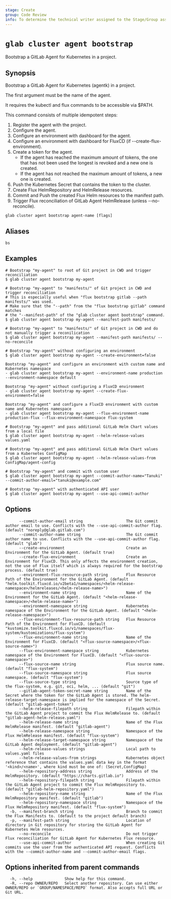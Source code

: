 ```yaml
---
stage: Create
group: Code Review
info: To determine the technical writer assigned to the Stage/Group associated with this page, see https://about.gitlab.com/handbook/product/ux/technical-writing/#assignments
---
```


<!--
This documentation is auto generated by a script.
Please do not edit this file directly. Run `make gen-docs` instead.
-->

# `glab cluster agent bootstrap`

Bootstrap a GitLab Agent for Kubernetes in a project.

## Synopsis

Bootstrap a GitLab Agent for Kubernetes (agentk) in a project.

The first argument must be the name of the agent.

It requires the kubectl and flux commands to be accessible via $PATH.

This command consists of multiple idempotent steps:

1. Register the agent with the project.
2. Configure the agent.
3. Configure an environment with dashboard for the agent.
4. Configure an environment with dashboard for FluxCD (if --create-flux-environment).
5. Create a token for the agent.
   - If the agent has reached the maximum amount of tokens,
     the one that has not been used the longest is revoked
     and a new one is created.
   - If the agent has not reached the maximum amount of tokens,
     a new one is created.
6. Push the Kubernetes Secret that contains the token to the cluster.
7. Create Flux HelmRepository and HelmRelease resources.
8. Commit and Push the created Flux Helm resources to the manifest path.
9. Trigger Flux reconciliation of GitLab Agent HelmRelease (unless --no-reconcile).

```plaintext
glab cluster agent bootstrap agent-name [flags]
```

## Aliases

```plaintext
bs
```

## Examples

```console
# Bootstrap "my-agent" to root of Git project in CWD and trigger reconciliation
$ glab cluster agent bootstrap my-agent

# Bootstrap "my-agent" to "manifests/" of Git project in CWD and trigger reconciliation
# This is especially useful when "flux bootstrap gitlab --path manifests/" was used.
# Make sure that the "--path" from the "flux bootstrap gitlab" command matches
# the "--manifest-path" of the "glab cluster agent bootstrap" command.
$ glab cluster agent bootstrap my-agent --manifest-path manifests/

# Bootstrap "my-agent" to "manifests/" of Git project in CWD and do not manually trigger a reconilication
$ glab cluster agent bootstrap my-agent --manifest-path manifests/ --no-reconcile

# Bootstrap "my-agent" without configuring an environment
$ glab cluster agent bootstrap my-agent --create-environment=false

Bootstrap "my-agent" and configure an environment with custom name and Kubernetes namespace
- glab cluster agent bootstrap my-agent --environment-name production --environment-namespace default

Bootstrap "my-agent" without configuring a FluxCD environment
- glab cluster agent bootstrap my-agent --create-flux-environment=false

Bootstrap "my-agent" and configure a FluxCD environment with custom name and Kubernetes namespace
- glab cluster agent bootstrap my-agent --flux-environment-name production-flux --flux-environment-namespace flux-system

# Bootstrap "my-agent" and pass additional GitLab Helm Chart values from a local file
$ glab cluster agent bootstrap my-agent --helm-release-values values.yaml

# Bootstrap "my-agent" and pass additional GitLab Helm Chart values from a Kubernetes ConfigMap
$ glab cluster agent bootstrap my-agent --helm-release-values-from ConfigMap/agent-config

# Bootstrap "my-agent" and commit with custom user
$ glab cluster agent bootstrap my-agent --commit-author-name="Tanuki" --commit-author-email="tanuki@example.com"

# Bootstrap "my-agent" with authenticated API user
$ glab cluster agent bootstrap my-agent --use-api-commit-author

```

## Options

```plaintext
      --commit-author-email string                   The Git commit author email to use. Conflicts with the --use-api-commit-author flag. (default "noreply@glab.gitlab.com")
      --commit-author-name string                    The Git commit author name to use. Conflicts with the --use-api-commit-author flag. (default "glab")
      --create-environment                           Create an Environment for the GitLab Agent. (default true)
      --create-flux-environment                      Create an Environment for FluxCD. This only affects the environment creation, not the use of Flux itself which is always required for the bootstrap process. (default true)
      --environment-flux-resource-path string        Flux Resource Path of the Environment for the GitLab Agent. (default "helm.toolkit.fluxcd.io/v2beta1/namespaces/<helm-release-namespace>/helmreleases/<helm-release-name>")
      --environment-name string                      Name of the Environment for the GitLab Agent. (default "<helm-release-namespace>/<helm-release-name>")
      --environment-namespace string                 Kubernetes namespace of the Environment for the GitLab Agent. (default "<helm-release-namespace>")
      --flux-environment-flux-resource-path string   Flux Resource Path of the Environment for FluxCD. (default "kustomize.toolkit.fluxcd.io/v1/namespaces/flux-system/kustomizations/flux-system")
      --flux-environment-name string                 Name of the Environment for FluxCD. (default "<flux-source-namespace>/<flux-source-name>")
      --flux-environment-namespace string            Kubernetes namespace of the Environment for FluxCD. (default "<flux-source-namespace>")
      --flux-source-name string                      Flux source name. (default "flux-system")
      --flux-source-namespace string                 Flux source namespace. (default "flux-system")
      --flux-source-type string                      Source type of the flux-system, e.g. git, oci, helm, ... (default "git")
      --gitlab-agent-token-secret-name string        Name of the Secret where the token for the GitLab Agent is stored. The helm-release-target-namespace is implied for the namespace of the Secret. (default "gitlab-agent-token")
      --helm-release-filepath string                 Filepath within the GitLab Agent project to commit the Flux HelmRelease to. (default "gitlab-agent-helm-release.yaml")
      --helm-release-name string                     Name of the Flux HelmRelease manifest. (default "gitlab-agent")
      --helm-release-namespace string                Namespace of the Flux HelmRelease manifest. (default "flux-system")
      --helm-release-target-namespace string         Namespace of the GitLab Agent deployment. (default "gitlab-agent")
      --helm-release-values strings                  Local path to values.yaml files
      --helm-release-values-from strings             Kubernetes object reference that contains the values.yaml data key in the format '<kind>/<name>', where kind must be one of: (Secret,ConfigMap)
      --helm-repository-address string               Address of the HelmRepository. (default "https://charts.gitlab.io")
      --helm-repository-filepath string              Filepath within the GitLab Agent project to commit the Flux HelmRepository to. (default "gitlab-helm-repository.yaml")
      --helm-repository-name string                  Name of the Flux HelmRepository manifest. (default "gitlab")
      --helm-repository-namespace string             Namespace of the Flux HelmRepository manifest. (default "flux-system")
  -b, --manifest-branch string                       Branch to commit the Flux Manifests to. (default to the project default branch)
  -p, --manifest-path string                         Location of directory in Git repository for storing the GitLab Agent for Kubernetes Helm resources.
      --no-reconcile                                 Do not trigger Flux reconciliation for GitLab Agent for Kubernetes Flux resource.
      --use-api-commit-author                        When creating Git commits use the user from the authenticated API request. Conflicts with the --commit-author-name and --commit-author-email flags.
```

## Options inherited from parent commands

```plaintext
  -h, --help              Show help for this command.
  -R, --repo OWNER/REPO   Select another repository. Can use either OWNER/REPO or `GROUP/NAMESPACE/REPO` format. Also accepts full URL or Git URL.
```
